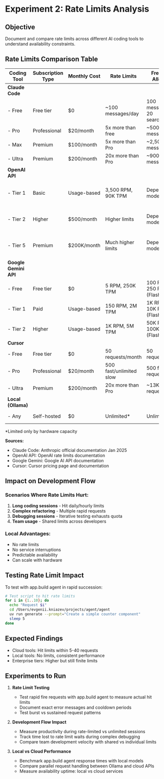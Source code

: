 # Experiment 2: Rate Limits Analysis

## Objective
Document and compare rate limits across different AI coding tools to understand availability constraints.

## Rate Limits Comparison Table

| Coding Tool | Subscription Type | Monthly Cost | Rate Limits | Free Usage Allowance | Validation Status |
|-------------|------------------|--------------|-------------|---------------------|-------------------|
| **Claude Code** | | | | | |
| - Free | Free tier | $0 | ~100 messages/day | 100 messages/day, 20 searches/day | ✅ [[Claude Support](https://support.anthropic.com/en/articles/9518518-how-do-i-use-claude-ai)] |
| - Pro | Professional | $20/month | 5x more than free | ~500 messages/day | ✅ [[Claude Pricing](https://www.anthropic.com/pricing)] |
| - Max | Premium | $100/month | 5x more than Pro | ~2,500 messages/day | ✅ [[Claude Pricing](https://www.anthropic.com/pricing)] |
| - Ultra | Premium | $200/month | 20x more than Pro | ~900 messages/5hrs | ✅ [[Claude Pricing](https://www.anthropic.com/pricing)] |
| **OpenAI API** | | | | | |
| - Tier 1 | Basic | Usage-based | 3,500 RPM, 90K TPM | Depends on model | ✅ [[OpenAI Rate Limits](https://platform.openai.com/docs/guides/rate-limits)] |
| - Tier 2 | Higher | $500/month | Higher limits | Depends on model | ✅ [[OpenAI Rate Limits](https://platform.openai.com/docs/guides/rate-limits)] |
| - Tier 5 | Premium | $200K/month | Much higher limits | Depends on model | ✅ [[OpenAI Rate Limits](https://platform.openai.com/docs/guides/rate-limits)] |
| **Google Gemini API** | | | | | |
| - Free | Free tier | $0 | 5 RPM, 250K TPM | 100 RPD (Pro), 250 RPD (Flash) | ✅ [[Gemini API Docs](https://ai.google.dev/gemini-api/docs/models)] |
| - Tier 1 | Paid | Usage-based | 150 RPM, 2M TPM | 1K RPD (Pro), 10K RPD (Flash) | ✅ [[Gemini API Docs](https://ai.google.dev/gemini-api/docs/models)] |
| - Tier 2 | Higher | Usage-based | 1K RPM, 5M TPM | 50K RPD (Pro), 100K RPD (Flash) | ✅ [[Gemini API Docs](https://ai.google.dev/gemini-api/docs/models)] |
| **Cursor** | | | | | |
| - Free | Free tier | $0 | 50 requests/month | 50 requests/month | ✅ [[Cursor Pricing](https://cursor.sh/pricing)] |
| - Pro | Professional | $20/month | 500 fast/unlimited slow | 500 fast requests/month | ✅ [[Cursor Pricing](https://cursor.sh/pricing)] |
| - Ultra | Premium | $200/month | 20x more than Pro | ~13K requests/month | ✅ [[Cursor Pricing](https://cursor.sh/pricing)] |
| **Local (Ollama)** | | | | | |
| - Any | Self-hosted | $0 | Unlimited* | Unlimited | ✅ [[Ollama GitHub](https://github.com/ollama/ollama)] |

*Limited only by hardware capacity

**Sources:**
- Claude Code: Anthropic official documentation Jan 2025
- OpenAI API: OpenAI rate limits documentation
- Google Gemini: Google AI API documentation
- Cursor: Cursor pricing page and documentation

## Impact on Development Flow

### Scenarios Where Rate Limits Hurt:
1. **Long coding sessions** - Hit daily/hourly limits
2. **Complex refactoring** - Multiple rapid requests
3. **Debugging sessions** - Iterative testing exhausts quota
4. **Team usage** - Shared limits across developers

### Local Advantages:
- No rate limits
- No service interruptions
- Predictable availability
- Can scale with hardware

## Testing Rate Limit Impact

To test with app.build agent in rapid succession:
```bash
# Test script to hit rate limits
for i in {1..10}; do
  echo "Request $i"
  cd /Users/evgenii.kniazev/projects/agent/agent
  uv run generate --prompt="Create a simple counter component"
  sleep 5
done
```

## Expected Findings
- Cloud tools: Hit limits within 5-40 requests
- Local tools: No limits, consistent performance
- Enterprise tiers: Higher but still finite limits

## <todo> Experiments to Run

1. **Rate Limit Testing**
   - <todo> Test rapid fire requests with app.build agent to measure actual hit limits
   - <todo> Document exact error messages and cooldown periods
   - <todo> Test burst vs sustained request patterns

2. **Development Flow Impact**
   - <todo> Measure productivity during rate-limited vs unlimited sessions
   - <todo> Track time lost to rate limit waits during complex debugging
   - <todo> Compare team development velocity with shared vs individual limits

3. **Local vs Cloud Performance**
   - <todo> Benchmark app.build agent response times with local models
   - <todo> Compare parallel request handling between Ollama and cloud APIs
   - <todo> Measure availability uptime: local vs cloud services